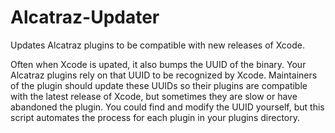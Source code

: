 # Alcatraz-Updater
Updates Alcatraz plugins to be compatible with new releases of Xcode.

Often when Xcode is upated, it also bumps the UUID of the binary.  Your Alcatraz plugins rely on that UUID to be recognized by Xcode.  Maintainers of the plugin should update these UUIDs so their plugins are compatible with the latest release of Xcode, but sometimes they are slow or have abandoned the plugin.  You could find and modify the UUID yourself, but this script automates the process for each plugin in your plugins directory.
